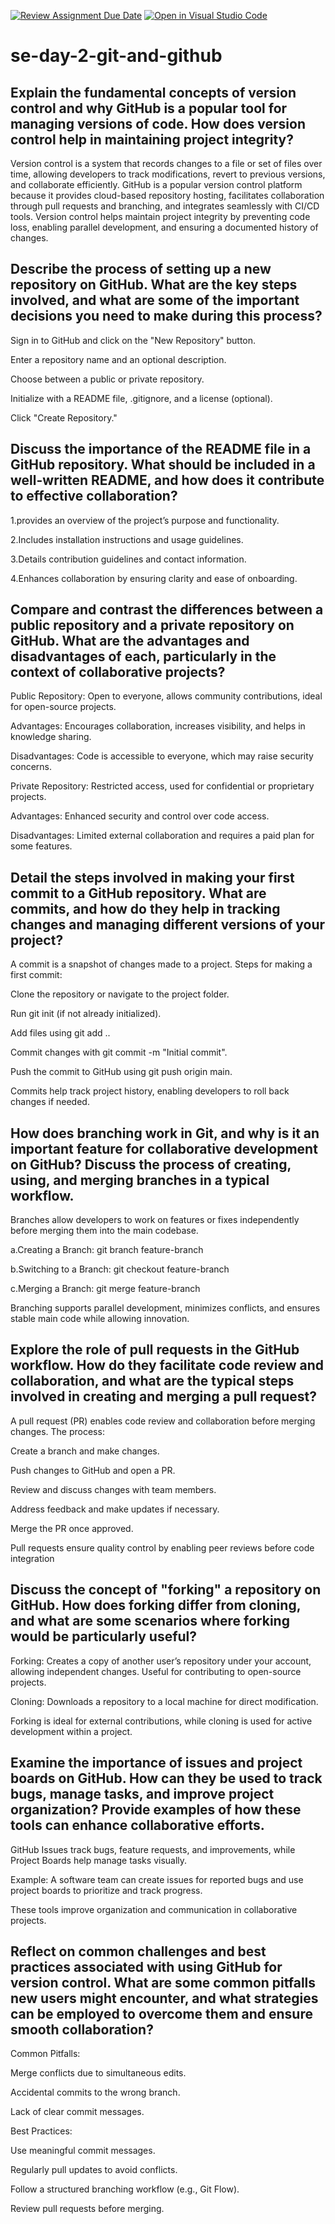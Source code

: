 [![Review Assignment Due Date](https://classroom.github.com/assets/deadline-readme-button-22041afd0340ce965d47ae6ef1cefeee28c7c493a6346c4f15d667ab976d596c.svg)](https://classroom.github.com/a/8wgCKhpZ)
[![Open in Visual Studio Code](https://classroom.github.com/assets/open-in-vscode-2e0aaae1b6195c2367325f4f02e2d04e9abb55f0b24a779b69b11b9e10269abc.svg)](https://classroom.github.com/online_ide?assignment_repo_id=18414659&assignment_repo_type=AssignmentRepo)
# se-day-2-git-and-github
## Explain the fundamental concepts of version control and why GitHub is a popular tool for managing versions of code. How does version control help in maintaining project integrity?

Version control is a system that records changes to a file or set of files over time, allowing developers to track modifications, revert to previous versions, and collaborate efficiently. GitHub is a popular version control platform because it provides cloud-based repository hosting, facilitates collaboration through pull requests and branching, and integrates seamlessly with CI/CD tools.
Version control helps maintain project integrity by preventing code loss, enabling parallel development, and ensuring a documented history of changes. 

## Describe the process of setting up a new repository on GitHub. What are the key steps involved, and what are some of the important decisions you need to make during this process?

Sign in to GitHub and click on the "New Repository" button.

Enter a repository name and an optional description.

Choose between a public or private repository.

Initialize with a README file, .gitignore, and a license (optional).

Click "Create Repository."

## Discuss the importance of the README file in a GitHub repository. What should be included in a well-written README, and how does it contribute to effective collaboration?

1.provides an overview of the project’s purpose and functionality.

2.Includes installation instructions and usage guidelines.

3.Details contribution guidelines and contact information.

4.Enhances collaboration by ensuring clarity and ease of onboarding.

## Compare and contrast the differences between a public repository and a private repository on GitHub. What are the advantages and disadvantages of each, particularly in the context of collaborative projects?

Public Repository: Open to everyone, allows community contributions, ideal for open-source projects.

Advantages: Encourages collaboration, increases visibility, and helps in knowledge sharing.

Disadvantages: Code is accessible to everyone, which may raise security concerns.

Private Repository: Restricted access, used for confidential or proprietary projects.

Advantages: Enhanced security and control over code access.

Disadvantages: Limited external collaboration and requires a paid plan for some features.

## Detail the steps involved in making your first commit to a GitHub repository. What are commits, and how do they help in tracking changes and managing different versions of your project?

A commit is a snapshot of changes made to a project. Steps for making a first commit:

Clone the repository or navigate to the project folder.

Run git init (if not already initialized).

Add files using git add ..

Commit changes with git commit -m "Initial commit".

Push the commit to GitHub using git push origin main.

Commits help track project history, enabling developers to roll back changes if needed.

## How does branching work in Git, and why is it an important feature for collaborative development on GitHub? Discuss the process of creating, using, and merging branches in a typical workflow.

Branches allow developers to work on features or fixes independently before merging them into the main codebase.

a.Creating a Branch: git branch feature-branch

b.Switching to a Branch: git checkout feature-branch

c.Merging a Branch: git merge feature-branch

Branching supports parallel development, minimizes conflicts, and ensures stable main code while allowing innovation.

## Explore the role of pull requests in the GitHub workflow. How do they facilitate code review and collaboration, and what are the typical steps involved in creating and merging a pull request?

A pull request (PR) enables code review and collaboration before merging changes. The process:

Create a branch and make changes.

Push changes to GitHub and open a PR.

Review and discuss changes with team members.

Address feedback and make updates if necessary.

Merge the PR once approved.

Pull requests ensure quality control by enabling peer reviews before code integration

## Discuss the concept of "forking" a repository on GitHub. How does forking differ from cloning, and what are some scenarios where forking would be particularly useful?

Forking: Creates a copy of another user’s repository under your account, allowing independent changes. Useful for contributing to open-source projects.

Cloning: Downloads a repository to a local machine for direct modification.

Forking is ideal for external contributions, while cloning is used for active development within a project.

## Examine the importance of issues and project boards on GitHub. How can they be used to track bugs, manage tasks, and improve project organization? Provide examples of how these tools can enhance collaborative efforts.

GitHub Issues track bugs, feature requests, and improvements, while Project Boards help manage tasks visually.

Example: A software team can create issues for reported bugs and use project boards to prioritize and track progress.

These tools improve organization and communication in collaborative projects.

## Reflect on common challenges and best practices associated with using GitHub for version control. What are some common pitfalls new users might encounter, and what strategies can be employed to overcome them and ensure smooth collaboration?


Common Pitfalls:

Merge conflicts due to simultaneous edits.

Accidental commits to the wrong branch.

Lack of clear commit messages.

Best Practices:

Use meaningful commit messages.

Regularly pull updates to avoid conflicts.

Follow a structured branching workflow (e.g., Git Flow).

Review pull requests before merging.
